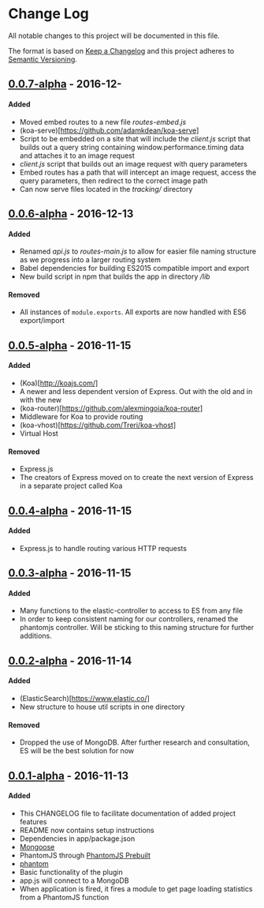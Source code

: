 # Change Log
All notable changes to this project will be documented in this file.

The format is based on [Keep a Changelog](http://keepachangelog.com/) and this project adheres to [Semantic Versioning](http://semver.org/).

## [0.0.7-alpha](https://github.com/TylerWalkerLB/nodesdt/releases/tag/v0.0.7-alpha) - 2016-12-

#### Added
- Moved embed routes to a new file _routes-embed.js_
- (koa-serve)[https://github.com/adamkdean/koa-serve]
- Script to be embedded on a site that will include the _client.js_ script that builds out a query string containing window.performance.timing data and attaches it to an image request
- _client.js_ script that builds out an image request with query parameters
- Embed routes has a path that will intercept an image request, access the query parameters, then redirect to the correct image path
- Can now serve files located in the _tracking/_ directory

## [0.0.6-alpha](https://github.com/TylerWalkerLB/nodesdt/releases/tag/v0.0.6-alpha) - 2016-12-13

#### Added
- Renamed _api.js_ to _routes-main.js_ to allow for easier file naming structure as we progress into a larger routing system
- Babel dependencies for building ES2015 compatible import and export
- New build script in npm that builds the app in directory _/lib_

#### Removed
- All instances of `module.exports`. All exports are now handled with ES6 export/import

## [0.0.5-alpha](https://github.com/TylerWalkerLB/nodesdt/releases/tag/v0.0.5-alpha) - 2016-11-15

#### Added
- (Koa)[http://koajs.com/]
 - A newer and less dependent version of Express. Out with the old and in with the new
- (koa-router)[https://github.com/alexmingoia/koa-router]
 - Middleware for Koa to provide routing
- (koa-vhost)[https://github.com/Treri/koa-vhost]
 - Virtual Host 

#### Removed
- Express.js
 - The creators of Express moved on to create the next version of Express in a separate project called Koa

## [0.0.4-alpha](https://github.com/TylerWalkerLB/nodesdt/releases/tag/v0.0.4-alpha) - 2016-11-15

#### Added
- Express.js to handle routing various HTTP requests


## [0.0.3-alpha](https://github.com/TylerWalkerLB/nodesdt/releases/tag/v0.0.3-alpha) - 2016-11-15

#### Added
- Many functions to the elastic-controller to access to ES from any file
- In order to keep consistent naming for our controllers, renamed the phantomjs controller. Will be sticking to this naming structure for further additions.


## [0.0.2-alpha](https://github.com/TylerWalkerLB/nodesdt/releases/tag/v0.0.2-alpha) - 2016-11-14

#### Added
- (ElasticSearch)[https://www.elastic.co/]
- New structure to house util scripts in one directory

#### Removed
- Dropped the use of MongoDB. After further research and consultation, ES will be the best solution for now

## [0.0.1-alpha](https://github.com/TylerWalkerLB/nodesdt/releases/tag/v0.0.1-alpha) - 2016-11-13

#### Added
- This CHANGELOG file to facilitate documentation of added project features
- README now contains setup instructions
- Dependencies in app/package.json
 - [Mongoose](http://mongoosejs.com/index.html)
 - PhantomJS through [PhantomJS Prebuilt](https://www.npmjs.com/package/phantomjs-prebuilt)
 - [phantom](https://www.npmjs.com/package/phantom)
- Basic functionality of the plugin
 - app.js will connect to a MongoDB
 - When application is fired, it fires a module to get page loading statistics from a PhantomJS function
